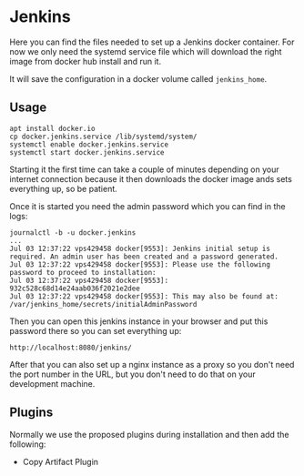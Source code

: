 # Jenkins

Here you can find the files needed to set up a Jenkins docker container. For now we only need the systemd service file which will download the right image from docker hub install and run it.

It will save the configuration in a docker volume called `jenkins_home`.

## Usage

    apt install docker.io
    cp docker.jenkins.service /lib/systemd/system/
    systemctl enable docker.jenkins.service
    systemctl start docker.jenkins.service
    
Starting it the first time can take a couple of minutes depending on your internet connection because it then downloads the docker image ands sets everything up, so be patient.

Once it is started you need the admin password which you can find in the logs:

    journalctl -b -u docker.jenkins
    ...
    Jul 03 12:37:22 vps429458 docker[9553]: Jenkins initial setup is required. An admin user has been created and a password generated.
    Jul 03 12:37:22 vps429458 docker[9553]: Please use the following password to proceed to installation:
    Jul 03 12:37:22 vps429458 docker[9553]: 932c528c68d14e24aab036f2021e2dee
    Jul 03 12:37:22 vps429458 docker[9553]: This may also be found at: /var/jenkins_home/secrets/initialAdminPassword

Then you can open this jenkins instance in your browser and put this password there so you can set everything up:

    http://localhost:8080/jenkins/
    
After that you can also set up a nginx instance as a proxy so you don't need the port number in the URL, but you don't need to do that on your development machine.

## Plugins

Normally we use the proposed plugins during installation and then add the following:

- Copy Artifact Plugin
